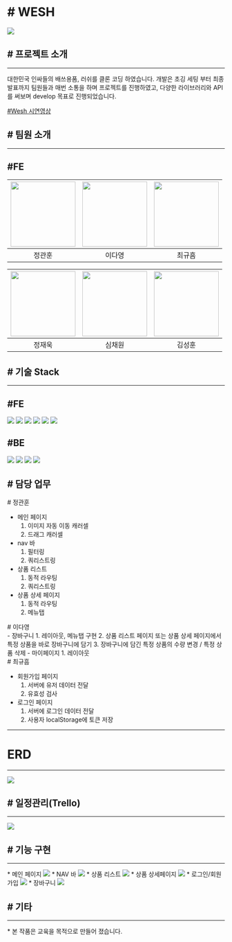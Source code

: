 <H1> # WESH</H1>

<p>

<img src="https://user-images.githubusercontent.com/93311025/198524734-b0e998eb-0cac-499f-b620-620c07683170.png"/>

<p>
<h2>
# 프로젝트 소개</h2>
<hr>
<p>
대한민국 인싸들의 배쓰용품, 러쉬를 클론 코딩 하였습니다. 개발은 초깅 세팅 부터 최종 발표까지 팀원들과 매번 소통을 하며 프로젝트를 진행하였고, 다양한 라이브러리와 API를 써보며 develop 목표로 진행되었습니다.<p>
<a href="https://www.youtube.com/watch?v=w0MkqnhkV_0&ab_channel=%EA%B7%9C%ED%9D%A0%EC%B5%9C">#Wesh 시연영상</a>

<h2>
# 팀원 소개</h2>
<hr>
<p>
<h2>#FE</h2>

| <img src="https://ca.slack-edge.com/TH0U6FBTN-U03RJQ96QLW-7ac928fc3041-512" width="150"/> | <img src="https://ca.slack-edge.com/TH0U6FBTN-U03RNE8CEAZ-a966fdbd4437-512" width="150"/> | <img src="https://ca.slack-edge.com/TH0U6FBTN-U02JS0GA200-80f9f055b2ce-512" width="150"/> |
| :---------------------------------------------------------------------------------------: | :---------------------------------------------------------------------------------------: | :---------------------------------------------------------------------------------------: |
|                                          정관훈                                           |                                          이다영                                           |                                          최규흠                                           |

<p>

| <img src="https://ca.slack-edge.com/TH0U6FBTN-U03RTREAL2Y-135ccfc8656d-192" width="150"/> | <img src="https://ca.slack-edge.com/TH0U6FBTN-U03SN2AQSG0-a531900c2ab1-512" width="150"/> | <img src="https://ca.slack-edge.com/TH0U6FBTN-U03RARFV7B9-e7d6ecc835f7-512" width="150"/> |
| :---------------------------------------------------------------------------------------: | :---------------------------------------------------------------------------------------: | :---------------------------------------------------------------------------------------: |
|                                          정재욱                                           |                                          심채원                                           |                                          김성훈                                           |

<p>

<h2>
# 기술 Stack
</h2>
<hr>

<h2>#FE</h2>
<img src="https://img.shields.io/badge/javascript-F7DF1E?style=for-the-badge&logo=javascript&logoColor=white">
<img src="https://img.shields.io/badge/react-61DAFB?style=for-the-badge&logo=react&logoColor=white">
<img src="https://img.shields.io/badge/html5-E34F26?style=for-the-badge&logo=html5&logoColor=white">
<img src="https://img.shields.io/badge/sass-CC6699?style=for-the-badge&logo=sass&logoColor=white">
<img src="https://img.shields.io/badge/css3-1572B6?style=for-the-badge&logo=css3&logoColor=white">
<img src="https://img.shields.io/badge/git-F05032?style=for-the-badge&logo=git&logoColor=white">
</div>

<h2>#BE</h2>
<img src="https://img.shields.io/badge/javascript-F7DF1E?style=for-the-badge&logo=javascript&logoColor=white">
<img src="https://img.shields.io/badge/nodejs-339933?style=for-the-badge&logo=git&logoColor=white">
<img src="https://img.shields.io/badge/express-000000?style=for-the-badge&logo=express&logoColor=white">
<img src="https://img.shields.io/badge/mysql-4479A1?style=for-the-badge&logo=mysql&logoColor=white">
</div>
<p>
<h2>
# 담당 업무</h2>

<div># 정관훈</div>

- 메인 페이지
  1. 이미지 자동 이동 캐러셀
  2. 드래그 캐러셀
     <br>
- nav 바
  1. 필터링
  2. 쿼리스트링
     <br>
- 상품 리스트
  1. 동적 라우팅
  2. 쿼리스트링
     <br>
- 상품 상세 페이지
  1. 동적 라우팅
  2. 메뉴탭

<div># 이다영</div>
- 장바구니
1. 레이아웃, 메뉴탭 구현
2. 상품 리스트 페이지 또는 상품 상세 페이지에서 특정 상품을 바로 장바구니에 담기
3. 장바구니에 담긴 특정 상품의 수량 변경 / 특정 상품 삭제
- 마이페이지
1. 레이아웃


<div># 최규흠</div>

- 회원가입 페이지
  1. 서버에 유저 데이터 전달
  2. 유효성 검사
- 로그인 페이지
  1. 서버에 로그인 데이터 전달
  2. 사용자 localStorage에 토큰 저장

<hr>
<p>
  <h2>

# ERD</h2>

<hr>
<img src="https://user-images.githubusercontent.com/110619143/198530368-8ceb9332-623c-4523-b5bd-374daf492025.png">
<p>

<h2>
# 일정관리(Trello)</h2>
<hr>
<img src="https://user-images.githubusercontent.com/93311025/198531282-38d4d613-96be-483d-99f9-b2cdd4ede4e6.png">

<h2># 기능 구현</h2>
<hr>
* 메인 페이지

 <img src='https://user-images.githubusercontent.com/110619143/198842420-dfe392ac-9eda-44dc-a6be-f4df7b0195da.gif'>
* NAV 바
  <img src='https://user-images.githubusercontent.com/110619143/198842458-9239e2b8-a683-4d22-b8ed-24fa93914b72.gif'>
* 상품 리스트
<img src='https://user-images.githubusercontent.com/110619143/198842370-bee9a27f-5f74-481f-9e32-9c7123efba92.gif'>
* 상품 상세페이지
<img src='https://user-images.githubusercontent.com/110619143/198842527-4b6ecdba-ced5-4c1c-99cd-df56a15dc5df.gif'>
* 로그인/회원가입
<img src='https://user-images.githubusercontent.com/110619143/198842562-3cde188e-884d-49f0-984f-dda4b26d0657.gif'>
* 장바구니
  <img src='https://user-images.githubusercontent.com/110619143/198842617-d3b556b9-6c1d-41e9-99be-3498480808d5.gif'>

<h2># 기타</h2> 
<hr>
* 본 작품은 교육을 목적으로 만들어 졌습니다.
